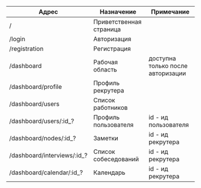 

| Адрес                      | Назначение             | Примечание                       |
| ---------------------------|------------------------| ---------------------------------|
| /                          | Приветственная страница|                                  |
| /login                     | Авторизация            |                                  |
| /registration              | Регистрация            |                                  |
| /dashboard                 | Рабочая область        | доступна только после авторизации|
| /dashboard/profile         | Профиль рекрутера      |                                  |
| /dashboard/users           | Список работников      |                                  |
| /dashboard/users/:id_?     | Профиль пользователя   | id - ид пользователя             |
| /dashboard/nodes/:id_?     | Заметки                | id - ид рекрутера                |
| /dashboard/interviews/:id_?| Список собеседований   | id - ид рекрутера                |
| /dashboard/calendar/:id_?  | Календарь              | id - ид рекрутера                |
